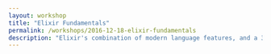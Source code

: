 ```yaml
---
layout: workshop
title: "Elixir Fundamentals"
permalink: /workshops/2016-12-18-elixir-fundamentals
description: "Elixir's combination of modern language features, and a 30-year-old battle-tested foundation at its core, has made it increasingly popular over the past year.\n\nThis course provides a strong foundation for writing general-purpose functional code, and is intended for developers already proficient in another language."
---
```

